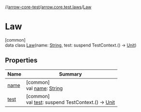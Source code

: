 //[arrow-core-test](../../../index.md)/[arrow.core.test.laws](../index.md)/[Law](index.md)

# Law

[common]\
data class [Law](index.md)(name: [String](https://kotlinlang.org/api/latest/jvm/stdlib/kotlin/-string/index.html), test: suspend TestContext.() -&gt; [Unit](https://kotlinlang.org/api/latest/jvm/stdlib/kotlin/-unit/index.html))

## Properties

| Name | Summary |
|---|---|
| [name](name.md) | [common]<br>val [name](name.md): [String](https://kotlinlang.org/api/latest/jvm/stdlib/kotlin/-string/index.html) |
| [test](test.md) | [common]<br>val [test](test.md): suspend TestContext.() -&gt; [Unit](https://kotlinlang.org/api/latest/jvm/stdlib/kotlin/-unit/index.html) |
